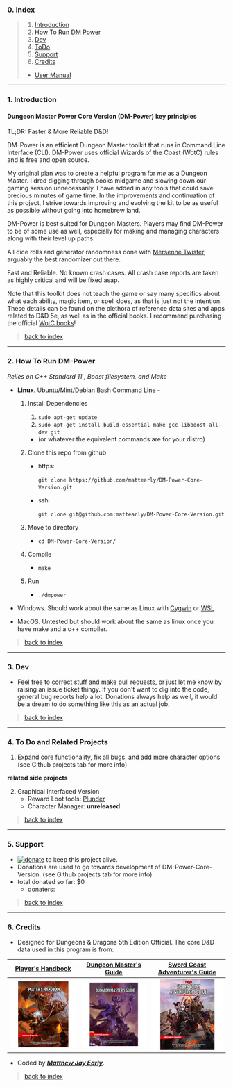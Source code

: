 ### 0. Index

> 1. [Introduction](#1-introduction)
> 2. [How To Run DM Power](#2-how-to-run-dm-power)
> 3. [Dev](#3-dev)
> 4. [ToDo](#5-todo-and-related-projects)
> 5. [Support](#5-support)
> 6. [Credits](#6-credits)
> * [User Manual](MANUAL.md)

---

### 1. Introduction

#### Dungeon Master Power Core Version (DM-Power) key principles

TL;DR: Faster & More Reliable D&D!

DM-Power is an efficient Dungeon Master toolkit that runs in Command Line Interface (CLI). DM-Power uses official Wizards of the Coast (WotC) rules and is free and open source.

My original plan was to create a helpful program for _me_ as a Dungeon Master. I dred digging through books midgame and slowing down our gaming session unnecessarily. I have added in any tools that could save precious minutes of game time. In the improvements and continuation of this project, I strive towards improving and evolving the kit to be as useful as possible without going into homebrew land.

DM-Power is best suited for Dungeon Masters. Players may find DM-Power to be of some use as well, especially for making and managing characters along with their level up paths.

All dice rolls and generator randomness done with [Mersenne Twister](https://en.wikipedia.org/wiki/Mersenne_Twister), arguably the best randomizer out there.

Fast and Reliable. No known crash cases. All crash case reports are taken as highly critical and will be fixed asap.

Note that this toolkit does not teach the game or say many specifics about what each ability, magic item, or spell does, as that is just not the intention. These details can be found on the plethora of reference data sites and apps related to D&D 5e, as well as in the official books. I recommend purchasing the official [WotC books](#6-credits)!

> [back to index](#0-index)

---

### 2. How To Run DM-Power

*Relies on C++ Standard 11 , Boost filesystem, and Make*

* **Linux**. Ubuntu/Mint/Debian Bash Command Line -
    1. Install Dependencies

        1. `sudo apt-get update`
        2. `sudo apt-get install build-essential make gcc libboost-all-dev git`
        * (or whatever the equivalent commands are for your distro)

    2. Clone this repo from github

        * https:

            `git clone https://github.com/mattearly/DM-Power-Core-Version.git`

        * ssh:

            `git clone git@github.com:mattearly/DM-Power-Core-Version.git`

    3. Move to directory

        * `cd DM-Power-Core-Version/`

    4. Compile 
    
        * `make`

    5. Run 

        * `./dmpower`


* Windows. Should work about the same as Linux with [Cygwin](https://www.cygwin.com/) or [WSL](https://msdn.microsoft.com/commandline/wsl/about)

* MacOS. Untested but should work about the same as linux once you have make and a c++ compiler.

> [back to index](#0-index)

---

### 3. Dev

* Feel free to correct stuff and make pull requests, or just let me know by raising an issue ticket thingy. If you don't want to dig into the code, general bug reports help a lot. Donations always help as well, it would be a dream to do something like this as an actual job.

> [back to index](#0-index)

---

### 4. To Do and Related Projects

1. Expand core functionality, fix all bugs, and add more character options (see Github projects tab for more info)

**related side projects**

2. Graphical Interfaced Version
    * Reward Loot tools: [Plunder](https://github.com/mattearly/Plunder)
    * Character Manager: **unreleased** 

> [back to index](#0-index)

---

### 5. Support

* [![donate](https://img.shields.io/badge/Donate-PayPal-green.svg)](https://www.paypal.com/cgi-bin/webscr?cmd=_s-xclick&hosted_button_id=PX2EZKRVB4TTC) to keep this project alive. 
* Donations are used to go towards development of  DM-Power-Core-Version. (see Github projects tab for more info)
* total donated so far: $0
    * donaters:

> [back to index](#0-index)

---

### 6. Credits

* Designed for Dungeons & Dragons 5th Edition Official. The core D&D data used in this program is from:
 
 | [Player's Handbook](http://dnd.wizards.com/products/tabletop-games/rpg-products/rpg_playershandbook) | [Dungeon Master's Guide](http://dnd.wizards.com/products/tabletop-games/rpg-products/dungeon-masters-guide) | [Sword Coast Adventurer's Guide](http://dnd.wizards.com/products/tabletop-games/rpg-products/sc-adventurers-guide) |
 | --- | --- | --- |
 | [![phb](img/DnD_PHB.png)](http://dnd.wizards.com/products/tabletop-games/rpg-products/rpg_playershandbook) | [![dmg](img/DnD_DMG.png)](http://dnd.wizards.com/products/tabletop-games/rpg-products/dungeon-masters-guide) | [![scag](img/DnD_SCAG.png)](http://dnd.wizards.com/products/tabletop-games/rpg-products/sc-adventurers-guide) |

 * Coded by [**_Matthew Jay Early_**](https://twitter.com/matthewjayearly).

> [back to index](#0-index)
